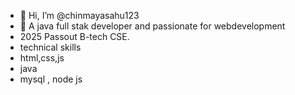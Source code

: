 - 👋 Hi, I’m @chinmayasahu123
- 👀 A java full stak developer and passionate for webdevelopment
- 2025 Passout B-tech CSE.
- technical skills
- html,css,js
- java
- mysql , node js
<!---
chinmayasahu123/chinmayasahu123 is a ✨ special ✨ repository because its `README.md` (this file) appears on your GitHub profile.
You can click the Preview link to take a look at your changes.
--->

